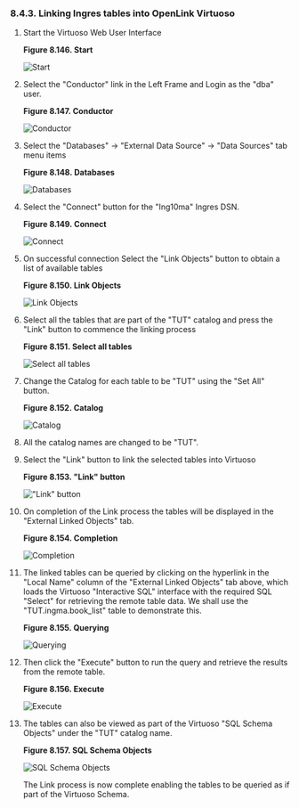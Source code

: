 <div id="vdbengineinglink" class="section">

<div class="titlepage">

<div>

<div>

### 8.4.3. Linking Ingres tables into OpenLink Virtuoso

</div>

</div>

</div>

<div class="orderedlist">

1.  Start the Virtuoso Web User Interface

    <div class="figure-float">

    <div id="iora1" class="figure">

    **Figure 8.146. Start**

    <div class="figure-contents">

    <div class="mediaobject">

    ![Start](images/ui/lora1.png)

    </div>

    </div>

    </div>

      

    </div>

2.  Select the "Conductor" link in the Left Frame and Login as the "dba"
    user.

    <div class="figure-float">

    <div id="iora2" class="figure">

    **Figure 8.147. Conductor**

    <div class="figure-contents">

    <div class="mediaobject">

    ![Conductor](images/ui/lora2.png)

    </div>

    </div>

    </div>

      

    </div>

3.  Select the "Databases" -\> "External Data Source" -\> "Data Sources"
    tab menu items

    <div class="figure-float">

    <div id="iora3" class="figure">

    **Figure 8.148. Databases**

    <div class="figure-contents">

    <div class="mediaobject">

    ![Databases](images/ui/iora3.png)

    </div>

    </div>

    </div>

      

    </div>

4.  Select the "Connect" button for the "Ing10ma" Ingres DSN.

    <div class="figure-float">

    <div id="iora4" class="figure">

    **Figure 8.149. Connect**

    <div class="figure-contents">

    <div class="mediaobject">

    ![Connect](images/ui/iora4.png)

    </div>

    </div>

    </div>

      

    </div>

5.  On successful connection Select the "Link Objects" button to obtain
    a list of available tables

    <div class="figure-float">

    <div id="iora5" class="figure">

    **Figure 8.150. Link Objects**

    <div class="figure-contents">

    <div class="mediaobject">

    ![Link Objects](images/ui/iora5.png)

    </div>

    </div>

    </div>

      

    </div>

6.  Select all the tables that are part of the "TUT" catalog and press
    the "Link" button to commence the linking process

    <div class="figure-float">

    <div id="iora6" class="figure">

    **Figure 8.151. Select all tables**

    <div class="figure-contents">

    <div class="mediaobject">

    ![Select all tables](images/ui/iora6.png)

    </div>

    </div>

    </div>

      

    </div>

7.  Change the Catalog for each table to be "TUT" using the "Set All"
    button.

    <div class="figure-float">

    <div id="iora7" class="figure">

    **Figure 8.152. Catalog**

    <div class="figure-contents">

    <div class="mediaobject">

    ![Catalog](images/ui/iora7.png)

    </div>

    </div>

    </div>

      

    </div>

8.  All the catalog names are changed to be "TUT".

9.  Select the "Link" button to link the selected tables into Virtuoso

    <div class="figure-float">

    <div id="iora8" class="figure">

    **Figure 8.153. "Link" button**

    <div class="figure-contents">

    <div class="mediaobject">

    !["Link" button](images/ui/iora8.png)

    </div>

    </div>

    </div>

      

    </div>

10. On completion of the Link process the tables will be displayed in
    the "External Linked Objects" tab.

    <div class="figure-float">

    <div id="iora9" class="figure">

    **Figure 8.154. Completion**

    <div class="figure-contents">

    <div class="mediaobject">

    ![Completion](images/ui/iora9.png)

    </div>

    </div>

    </div>

      

    </div>

11. The linked tables can be queried by clicking on the hyperlink in the
    "Local Name" column of the "External Linked Objects" tab above,
    which loads the Virtuoso "Interactive SQL" interface with the
    required SQL "Select" for retrieving the remote table data. We shall
    use the "TUT.ingma.book_list" table to demonstrate this.

    <div class="figure-float">

    <div id="iora10" class="figure">

    **Figure 8.155. Querying**

    <div class="figure-contents">

    <div class="mediaobject">

    ![Querying](images/ui/iora10.png)

    </div>

    </div>

    </div>

      

    </div>

12. Then click the "Execute" button to run the query and retrieve the
    results from the remote table.

    <div class="figure-float">

    <div id="iora11" class="figure">

    **Figure 8.156. Execute**

    <div class="figure-contents">

    <div class="mediaobject">

    ![Execute](images/ui/iora11.png)

    </div>

    </div>

    </div>

      

    </div>

13. The tables can also be viewed as part of the Virtuoso "SQL Schema
    Objects" under the "TUT" catalog name.

    <div class="figure-float">

    <div id="iora12" class="figure">

    **Figure 8.157. SQL Schema Objects**

    <div class="figure-contents">

    <div class="mediaobject">

    ![SQL Schema Objects](images/ui/iora12.png)

    </div>

    </div>

    </div>

      

    </div>

    The Link process is now complete enabling the tables to be queried
    as if part of the Virtuoso Schema.

</div>

</div>

